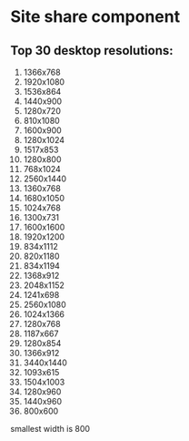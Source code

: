 Site share component
========


## Top 30 desktop resolutions:

1.  1366x768
2.  1920x1080
3.  1536x864
4.  1440x900
5.  1280x720
6.  810x1080
7.  1600x900
8.  1280x1024
9.  1517x853
10. 1280x800
11. 768x1024
12. 2560x1440
13. 1360x768
14. 1680x1050
15. 1024x768
16. 1300x731
17. 1600x1600
18. 1920x1200
19. 834x1112
20. 820x1180
21. 834x1194
22. 1368x912
23. 2048x1152
24. 1241x698
25. 2560x1080
26. 1024x1366
27. 1280x768
28. 1187x667
29. 1280x854
30. 1366x912
31. 3440x1440
32. 1093x615
33. 1504x1003
34. 1280x960
35. 1440x960
36. 800x600

smallest width is 800
